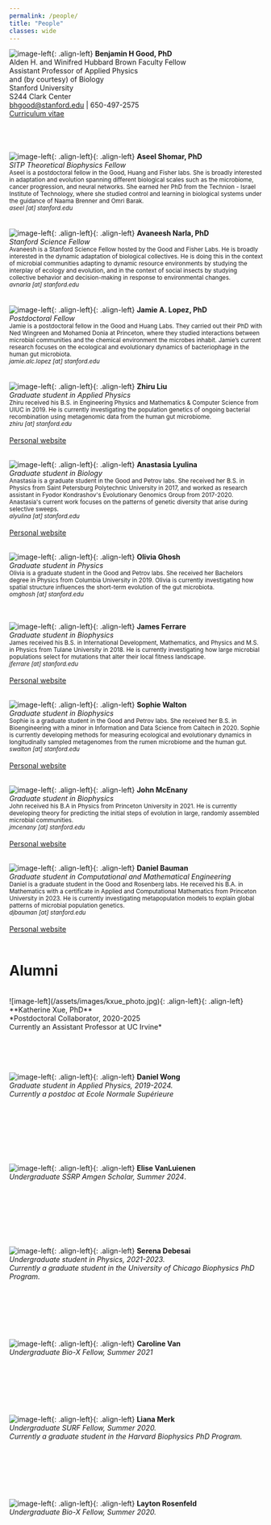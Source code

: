 ```yaml
---
permalink: /people/
title: "People"
classes: wide
---
```


![image-left](/assets/images/bgood_photo_2023.png){: .align-left}
**Benjamin H Good, PhD** <br/>
Alden H. and Winifred Hubbard Brown Faculty Fellow<br/>
Assistant Professor of Applied Physics<br/>
and (by courtesy) of Biology<br/>
Stanford University<br/>
S244 Clark Center <br/>
bhgood@stanford.edu | 650-497-2575 <br/>
<a href="/assets/pdfs/bgood_cv_240612.pdf">Curriculum vitae</a><br/>
<br/>
<br/>
<br/>
<br/>
![image-left](/assets/images/ashomar_photo.png){: .align-left}{: .align-left}
**Aseel Shomar, PhD** <br/>
*SITP Theoretical Biophysics Fellow*<br/>
<small>Aseel is a postdoctoral fellow in the Good, Huang and Fisher labs. She is broadly interested in adaptation and evolution spanning different biological scales such as the microbiome, cancer progression, and neural networks. She earned her PhD from the Technion - Israel Institute of Technology, where she studied control and learning in biological systems under the guidance of Naama Brenner and Omri Barak.<br/>
*aseel [at] stanford.edu*<br/></small>
<br/>
<br/>
![image-left](/assets/images/anarla_photo.png){: .align-left}{: .align-left}
**Avaneesh Narla, PhD** <br/>
*Stanford Science Fellow*<br/>
<small>Avaneesh is a Stanford Science Fellow hosted by the Good and Fisher Labs. He is broadly interested in the dynamic adaptation of biological collectives. He is doing this in the context of microbial communities adapting to dynamic resource environments by studying the interplay of ecology and evolution, and in the context of social insects by studying collective behavior and decision-making in response to environmental changes.<br/>
*avnarla [at] stanford.edu*<br/></small>
<br/>
<br/>
![image-left](/assets/images/jalopez_2.jpg){: .align-left}{: .align-left}
**Jamie A. Lopez, PhD** <br/>
*Postdoctoral Fellow*<br/>
<small>Jamie is a postdoctoral fellow in the Good and Huang Labs. They carried out their PhD with Ned Wingreen and Mohamed Donia at Princeton, where they studied interactions between microbial communities and the chemical environment the microbes inhabit. Jamie’s current research focuses on the ecological and evolutionary dynamics of bacteriophage in the human gut microbiota.<br/>
*jamie.alc.lopez [at] stanford.edu*<br/></small>
<br/>
<br/>
![image-left](/assets/images/zliu_photo.jpg){: .align-left}{: .align-left}
**Zhiru Liu** <br/>
*Graduate student in Applied Physics*<br/>
<small>Zhiru received his B.S. in Engineering Physics and Mathematics & Computer Science from UIUC in 2019. He is currently investigating the population genetics of ongoing bacterial recombination using metagenomic data from the human gut microbiome.<br/>
*zhiru [at] stanford.edu*<br/></small><br/>
<a href="https://zhiru-liu.github.io/">Personal website</a> 
<br/>
<br/>

![image-left](/assets/images/alyulina_photo.jpg){: .align-left}{: .align-left}
**Anastasia Lyulina** <br/>
*Graduate student in Biology*<br/>
<small>Anastasia is a graduate student in the Good and Petrov labs. She received her B.S. in Physics from Saint Petersburg Polytechnic University in 2017, and worked as research assistant in Fyodor Kondrashov's Evolutionary Genomics Group from 2017-2020. Anastasia's current work focuses on the patterns of genetic diversity that arise during selective sweeps. 
<br/>
*alyulina [at] stanford.edu*<br/></small><br/>
<a href="https://alyulina.github.io/">Personal website</a> 
<br/>
<br/>


![image-left](/assets/images/oghosh_photo.jpg){: .align-left}{: .align-left}
**Olivia Ghosh** <br/>
*Graduate student in Physics*<br/>
<small>
Olivia is a graduate student in the Good and Petrov labs. She received her Bachelors degree in Physics from Columbia University in 2019. Olivia is currently investigating how spatial structure influences the short-term evolution of the gut microbiota. 
<br/>
*omghosh [at] stanford.edu*<br/></small>
<br/>
<br/>

![image-left](/assets/images/jferrare_photo.png){: .align-left}{: .align-left}
**James Ferrare** <br/>
*Graduate student in Biophysics*<br/>
<small>
James received his B.S. in International Development, Mathematics, and Physics and M.S. in Physics from Tulane University in 2018. He is currently investigating how large microbial populations select for mutations that alter their local fitness landscape. 
<br/>
*jferrare [at] stanford.edu*<br/></small><br/>
<a href="https://jamesferrare.github.io/">Personal website</a> 
<br/>
<br/>


![image-left](/assets/images/swalton_photo.jpg){: .align-left}{: .align-left}
**Sophie Walton** <br/>
*Graduate student in Biophysics*<br/>
<small>
Sophie is a graduate student in the Good and Petrov labs. She received her B.S. in Bioengineering with a minor in Information and Data Science from Caltech in 2020. Sophie is currently developing methods for measuring ecological and evolutionary dynamics in longitudinally sampled metagenomes from the rumen microbiome and the human gut. 
<br/>
*swalton [at] stanford.edu*<br/></small><br/>
<a href="https://sophiejwalton.github.io/">Personal website</a> 
<br/>
<br/>

![image-left](/assets/images/jmcenany_photo.jpg){: .align-left}{: .align-left}
**John McEnany** <br/>
*Graduate student in Biophysics*<br/>
<small>
John received his B.A in Physics from Princeton University in 2021. He is currently developing theory for predicting the initial steps of evolution in large, randomly assembled microbial communities. 
<br/>
*jmcenany [at] stanford.edu*<br/></small><br/>
<a href="https://sites.google.com/view/john-mcenany-research/">Personal website</a> 
<br/>
<br/>

![image-left](/assets/images/dbauman_photo.png){: .align-left}{: .align-left}
**Daniel Bauman** <br/>
*Graduate student in Computational and Mathematical Engineering*<br/>
<small>
Daniel is a graduate student in the Good and Rosenberg labs. He received his B.A. in Mathematics with a certificate in Applied and Computational Mathematics from Princeton University in 2023. He is currently investigating metapopulation models to explain global patterns of microbial population genetics.
<br/>
*djbauman [at] stanford.edu*<br/></small><br/>
<a href="https://sites.google.com/view/john-mcenany-research/">Personal website</a> 
<br/>
<br/>



<!-- # Friends of the lab
<br/>
![image-left](/assets/images/kxue_photo.jpg){: .align-left}{: .align-left}
**Katherine Xue, PhD** <br/>
*JSMF Postdoctoral Fellow, Relman and Petrov labs*<br/>
<small>Katherine is collaborating with the Good lab to investigate within-host evolution and household transmission in the human gut microbiome.<br/>
*kxue [at] stanford.edu* <br/></small>
<br/>
<br/>
<br/>
<br/> --> 

# Alumni

<br/>
![image-left](/assets/images/kxue_photo.jpg){: .align-left}{: .align-left}
**Katherine Xue, PhD** <br/>
*Postdoctoral Collaborator, 2020-2025<br/>
Currently an Assistant Professor at UC Irvine*<br/>
<br/>
<br/>
<br/>
<br/>

![image-left](/assets/images/dwong_photo.png){: .align-left}{: .align-left}
**Daniel Wong** <br/>
*Graduate student in Applied Physics, 2019-2024.<br/>
Currently a postdoc at Ecole Normale Supérieure*<br/>
<!--Daniel received his B.A. in Physics from Williams College in 2017. He is currently investigating how interference between linked mutations impacts ecological diversification in evolving resource competition models. He is also developing tools for inferring short-term evolutionary forces in vivo using barcoded lineage tracking data.-->
<br/>
<br/>
<br/>
<br/>
<br/>
<br/>

![image-left](/assets/images/evanluinen_photo.png){: .align-left}{: .align-left}
**Elise VanLuienen** <br/>
*Undergraduate SSRP Amgen Scholar, Summer 2024*.<br/>
<!--Currently a graduate student in the University of Chicago Biophysics PhD Program.*<br/>-->
<br/>
<br/>
<br/>
<br/>
<br/>
<br/>

![image-left](/assets/images/sdebesai_photo.jpg){: .align-left}{: .align-left}
**Serena Debesai** <br/>
*Undergraduate student in Physics, 2021-2023.<br/>
Currently a graduate student in the University of Chicago Biophysics PhD Program.*<br/>
<br/>
<br/>
<br/>
<br/>
<br/>
<br/>

![image-left](/assets/images/cvan_photo.jpg){: .align-left}{: .align-left}
**Caroline Van** <br/>
*Undergraduate Bio-X Fellow, Summer 2021*<br/>
<br/>
<br/>
<br/>
<br/>
<br/>
<br/>

![image-left](/assets/images/lmerk_photo.jpg){: .align-left}{: .align-left}
**Liana Merk** <br/>
*Undergraduate SURF Fellow, Summer 2020.<br/>
Currently a graduate student in the Harvard Biophysics PhD Program.*<br/>
<br/>
<br/>
<br/>
<br/>
<br/>
<br/>

![image-left](/assets/images/lrosenfeld_photo.jpg){: .align-left}{: .align-left}
**Layton Rosenfeld** <br/>
*Undergraduate Bio-X Fellow, Summer 2020.*<br/>
<br/>
<br/>
<br/>
<br/>
<br/>
<br/>

<!--
![image-left](/assets/images/genome.png){: .align-left}
<br/>We are currently looking for new postdocs, graduate students, and undergraduates to join our team. Please visit our <a href="/research/">opportunities page</a> for more details. --> 